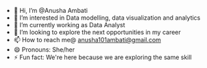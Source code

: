 - 👋 Hi, I’m @Anusha Ambati
- 👀 I’m interested in Data modelling, data visualization and analytics
- 🌱 I’m currently working as Data Analyst
- 💞️ I’m looking to explore the next opportunities in my career
- 📫 How to reach me@ anusha101ambati@gmail.com
- 😄 Pronouns: She/her
- ⚡ Fun fact: We're here because we are exploring the same skill

<!---
AnushaAmbati96/AnushaAmbati96 is a ✨ special ✨ repository because its `README.md` (this file) appears on your GitHub profile.
You can click the Preview link to take a look at your changes.
--->

